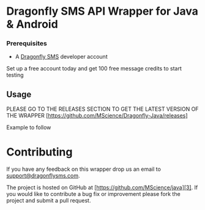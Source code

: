 # Dragonfly SMS API Wrapper for Java & Android

### Prerequisites

* A [Dragonfly SMS](http://www.dragonflysms.com) developer account 

Set up a free account today and get 100 free message credits to start testing

## Usage

PLEASE GO TO THE RELEASES SECTION TO GET THE LATEST VERSION OF THE WRAPPER
[https://github.com/MScience/Dragonfly-Java/releases]

Example to follow

# Contributing

If you have any feedback on this wrapper drop us an email to [support@dragonflysms.com][1].

The project is hosted on GitHub at [https://github.com/MScience/java][3].
If you would like to contribute a bug fix or improvement please fork the project 
and submit a pull request.

[1]: mailto:support@dragonflysms.com
[2]: http://www.dragonflysms.com/
[3]: https://github.com/mscience/java
